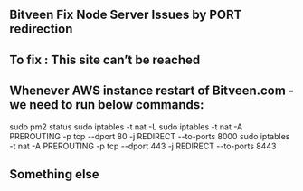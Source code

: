 ## Bitveen Fix Node Server Issues by PORT redirection
## To fix : This site can’t be reached
## Whenever AWS instance restart of Bitveen.com - we need to run below commands:
sudo pm2 status
sudo iptables -t nat -L
sudo iptables -t nat -A PREROUTING -p tcp --dport 80 -j REDIRECT --to-ports 8000
sudo iptables -t nat -A PREROUTING -p tcp --dport 443 -j REDIRECT --to-ports 8443

## Something else